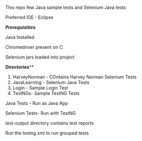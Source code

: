 This repo few Java sample tests and Selenium Java tests


Preferred IDE - Eclipse

***Prerequisities***

Java Installed

Chromedriver present on C

Selenium jars loaded into project


**Directories****

1) HarveyNorman - COntains Harvey Norman Selenium Tests
2) JavaLearning - Selenium Java Tests
3) Login - Sample Login Test
4) TestNGs- Sample TestNG Tests


Java Tests - Run as Java App

Selenium Tests- Run with TestNG

test-output directory contains test reports


Run the testng.xml to run grouped tests
